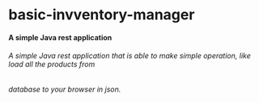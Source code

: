 # basic-invventory-manager

#### A simple Java rest application

###### A simple Java rest application that is able to make simple operation, like load all the products from 
###### database to your browser in json.
